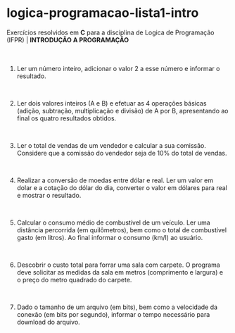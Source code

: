  logica-programacao-lista1-intro
 =========================

Exercícios resolvidos em **C** para a disciplina de Logica de Programação (IFPR) | **INTRODUÇÃO A PROGRAMAÇÃO**
<br>
<br>
<br>

1. Ler um número inteiro, adicionar o valor 2 a esse número e informar o resultado.
<br>

2. Ler dois valores inteiros (A e B) e efetuar as 4 operações básicas (adição, subtração, multiplicação e divisão) de A por B, apresentando ao final os quatro resultados obtidos.
<br>

3. Ler o total de vendas de um vendedor e calcular a sua comissão. Considere que a comissão do vendedor seja de 10% do total de vendas.
<br>

4. Realizar a conversão de moedas entre dólar e real. Ler um valor em dolar e a cotação do dólar do dia, converter o valor em dólares para real e mostrar o resultado.
<br>

5. Calcular o consumo médio de combustível de um veículo. Ler uma distância percorrida (em quilômetros), bem como o total de combustível gasto (em litros). Ao final informar o consumo (km/l) ao usuário.
<br>

6. Descobrir o custo total para forrar uma sala com carpete. O programa deve solicitar as medidas da sala em metros (comprimento e largura) e o preço do metro quadrado do carpete.
<br>

7. Dado o tamanho de um arquivo (em bits), bem como a velocidade da conexão (em bits por segundo), informar o tempo necessário para download do arquivo.
